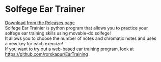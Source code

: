# Solfege Ear Trainer
 [Download from the Releases page](https://github.com/rorocode/EarTrain/releases)<br/>
 Solfege Ear Trainier is python program that allows you to practice your solfege ear training skills using movable-do solfege!<br/>
 It allows you to choose the number of notes and chromatic notes and uses a new key for each exercize!<br/>
 If you want to try out a web-based ear training program, look at https://github.com/rorokapur/EarTraining<br/>
